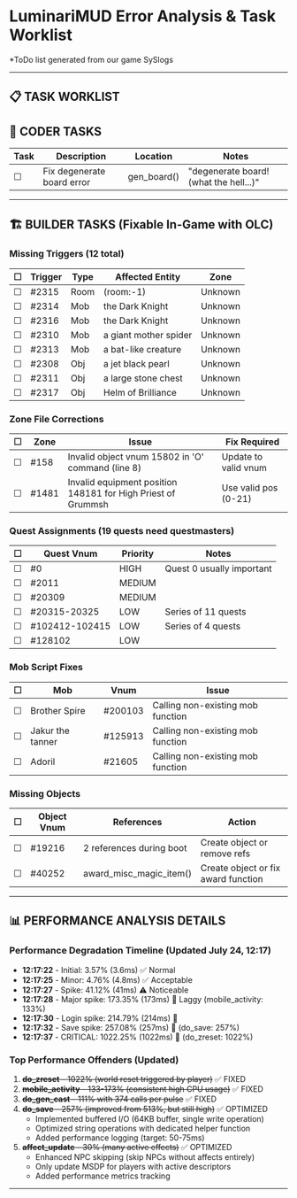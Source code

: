 # LuminariMUD Error Analysis & Task Worklist

*ToDo list generated from our game SySlogs

---

## 📋 TASK WORKLIST

## 🔧 CODER TASKS

| Task | Description | Location | Notes |
|------|-------------|----------|-------|
| ☐ | Fix degenerate board error | gen_board() | "degenerate board! (what the hell...)" |

---

## 🏗️ BUILDER TASKS (Fixable In-Game with OLC)

### Missing Triggers (12 total)

| ☐ | Trigger | Type | Affected Entity | Zone |
|---|---------|------|-----------------|------|
| ☐ | #2315 | Room | (room:-1) | Unknown |
| ☐ | #2314 | Mob | the Dark Knight | Unknown |
| ☐ | #2316 | Mob | the Dark Knight | Unknown |
| ☐ | #2310 | Mob | a giant mother spider | Unknown |
| ☐ | #2313 | Mob | a bat-like creature | Unknown |
| ☐ | #2308 | Obj | a jet black pearl | Unknown |
| ☐ | #2311 | Obj | a large stone chest | Unknown |
| ☐ | #2317 | Obj | Helm of Brilliance | Unknown |

### Zone File Corrections

| ☐ | Zone | Issue | Fix Required |
|---|------|-------|--------------|
| ☐ | #158 | Invalid object vnum 15802 in 'O' command (line 8) | Update to valid vnum |
| ☐ | #1481 | Invalid equipment position 148181 for High Priest of Grummsh | Use valid pos (0-21) |

### Quest Assignments (19 quests need questmasters)

| ☐ | Quest Vnum | Priority | Notes |
|---|------------|----------|-------|
| ☐ | #0 | HIGH | Quest 0 usually important |
| ☐ | #2011 | MEDIUM | |
| ☐ | #20309 | MEDIUM | |
| ☐ | #20315-20325 | LOW | Series of 11 quests |
| ☐ | #102412-102415 | LOW | Series of 4 quests |
| ☐ | #128102 | LOW | |

### Mob Script Fixes

| ☐ | Mob | Vnum | Issue |
|---|-----|------|-------|
| ☐ | Brother Spire | #200103 | Calling non-existing mob function |
| ☐ | Jakur the tanner | #125913 | Calling non-existing mob function |
| ☐ | Adoril | #21605 | Calling non-existing mob function |

### Missing Objects

| ☐ | Object Vnum | References | Action |
|---|-------------|------------|---------|
| ☐ | #19216 | 2 references during boot | Create object or remove refs |
| ☐ | #40252 | award_misc_magic_item() | Create object or fix award function |

---

## 📊 PERFORMANCE ANALYSIS DETAILS

### Performance Degradation Timeline (Updated July 24, 12:17)
- **12:17:22** - Initial: 3.57% (3.6ms) ✅ Normal
- **12:17:25** - Minor: 4.76% (4.8ms) ✅ Acceptable  
- **12:17:27** - Spike: 41.12% (41ms) ⚠️ Noticeable
- **12:17:28** - Major spike: 173.35% (173ms) 🔴 Laggy (mobile_activity: 133%)
- **12:17:30** - Login spike: 214.79% (214ms) 🔴
- **12:17:32** - Save spike: 257.08% (257ms) 🔴 (do_save: 257%)
- **12:17:37** - CRITICAL: 1022.25% (1022ms) 🚨 (do_zreset: 1022%)

### Top Performance Offenders (Updated)
1. ~~**do_zreset** - 1022% (world reset triggered by player)~~ ✅ FIXED
2. ~~**mobile_activity** - 133-173% (consistent high CPU usage)~~ ✅ FIXED
3. ~~**do_gen_cast** - 111% with 374 calls per pulse~~ ✅ FIXED
4. ~~**do_save** - 257% (improved from 513%, but still high)~~ ✅ OPTIMIZED
   - Implemented buffered I/O (64KB buffer, single write operation)
   - Optimized string operations with dedicated helper function
   - Added performance logging (target: 50-75ms)
5. ~~**affect_update** - 30% (many active effects)~~ ✅ OPTIMIZED
   - Enhanced NPC skipping (skip NPCs without affects entirely)
   - Only update MSDP for players with active descriptors
   - Added performance metrics tracking

---
